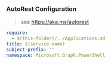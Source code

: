 ### AutoRest Configuration

> see https://aka.ms/autorest

``` yaml
require:
  - $(this-folder)/../Applications.md
title: $(service-name)
subject-prefix: ''
namespace: Microsoft.Graph.PowerShell
```
